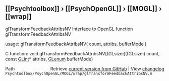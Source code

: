 ## [[Psychtoolbox]] &#8250; [[PsychOpenGL]] &#8250; [[MOGL]] &#8250; [[wrap]]

glTransformFeedbackAttribsNV  Interface to [OpenGL](OpenGL) function glTransformFeedbackAttribsNV  
  
usage:  glTransformFeedbackAttribsNV( count, attribs, bufferMode )  
  
C function:  void glTransformFeedbackAttribsNV[(GLsizei]((GLsizei) count, const [GLint](GLint)\* attribs, [GLenum](GLenum) bufferMode)  




<div class="code_header" style="text-align:right;">
  <span style="float:left;">Path&nbsp;&nbsp;</span> <span class="counter">Retrieve <a href=
  "https://raw.github.com/Psychtoolbox-3/Psychtoolbox-3/beta/Psychtoolbox/PsychOpenGL/MOGL/wrap/glTransformFeedbackAttribsNV.m">current version from GitHub</a> | View <a href=
  "https://github.com/Psychtoolbox-3/Psychtoolbox-3/commits/beta/Psychtoolbox/PsychOpenGL/MOGL/wrap/glTransformFeedbackAttribsNV.m">changelog</a></span>
</div>
<div class="code">
  <code>Psychtoolbox/PsychOpenGL/MOGL/wrap/glTransformFeedbackAttribsNV.m</code>
</div>

